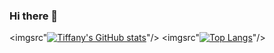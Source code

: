 ### Hi there 👋

<!--
**TiffanyKariuki/TiffanyKariuki** is a ✨ _special_ ✨ repository because its `README.md` (this file) appears on your GitHub profile.

Here are some ideas to get you started:

- 🔭 I’m currently studying software engineering at ALX
- 🌱 I’m currently learning C and python
- 📫 How to reach me:tiffanykariuki17@gmail.com
-->
<imgsrc"[![Tiffany's GitHub stats](https://github-readme-stats.vercel.app/api?username=TiffanyKariuki)](https://github.com/TiffanyKariuki/github-readme-stats)"/>
<imgsrc"[![Top Langs](https://github-readme-stats.vercel.app/api/top-langs/?username=TiffanyKariuki&layout=compact)](https://github.com/TiffanyKariuki/github-readme-stats)"/>
